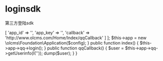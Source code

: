 # loginsdk
第三方登陆sdk
<?php
namespace Home\Controller;
use Think\Controller;
class IndexController extends Controller 
{
    
    private $app;

    public function __construct()
    {
        parent::__construct();
        
        $config = [
            'qq' => [
                'app_id' => '',
                'app_key' => '',
                'callback' => 'http://www.olcms.com/Home/Index/qqCallback'
            ]
        ];
        $this->app = new \olcms\Foundation\Application($config);
    }

    public function index()
    {
        $this->app->qq->login();
    }
    
    public function qqCallback()
    {
        $user = $this->app->qq->getUserinfo(I(''));
        dump($user);
    }
    
}
